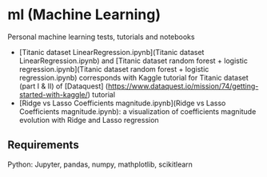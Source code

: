 # ml (Machine Learning)
Personal machine learning tests, tutorials and notebooks 

- [Titanic dataset LinearRegression.ipynb](Titanic dataset LinearRegression.ipynb) and 
[Titanic dataset  random forest + logistic regression.ipynb](Titanic dataset  random forest + logistic regression.ipynb) corresponds with Kaggle tutorial for Titanic dataset (part I & II) of [Dataquest] (https://www.dataquest.io/mission/74/getting-started-with-kaggle/) tutorial
- [Ridge vs Lasso Coefficients magnitude.ipynb](Ridge vs Lasso Coefficients magnitude.ipynb): a visualization of coefficients magnitude evolution with Ridge and Lasso regression

## Requirements
Python: Jupyter, pandas, numpy, mathplotlib, scikitlearn
